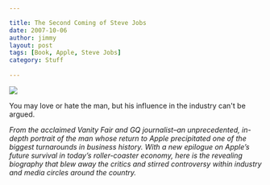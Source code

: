 ```yaml
---

title: The Second Coming of Steve Jobs
date: 2007-10-06
author: jimmy
layout: post
tags: [Book, Apple, Steve Jobs]
category: Stuff
  
---
```


<div class="iframe-left">
<a href="http://www.amazon.com/Second-Coming-Steve-Jobs-ebook/dp/B000FC1KAM/ref=as_li_ss_il?s=digital-text&ie=UTF8&qid=1458788325&sr=1-1&keywords=second+coming+of+steve+jobs&linkCode=li3&tag=jimmlitt-20&linkId=fdb0de7f009a87580a92e73620f57826" target="_blank"><img border="0" src="//ws-na.amazon-adsystem.com/widgets/q?_encoding=UTF8&ASIN=B000FC1KAM&Format=_SL250_&ID=AsinImage&MarketPlace=US&ServiceVersion=20070822&WS=1&tag=jimmlitt-20" ></a><img src="//ir-na.amazon-adsystem.com/e/ir?t=jimmlitt-20&l=li3&o=1&a=B000FC1KAM" width="1" height="1" border="0" alt="" style="border:none !important; margin:0px !important;" />
</div>

You may love or hate the man, but his influence in the industry can't be argued.

_From the acclaimed Vanity Fair and GQ journalist–an unprecedented, in-depth portrait of the man whose return to Apple precipitated one of the biggest turnarounds in business history. With a new epilogue on Apple’s future survival in today’s roller-coaster economy, here is the revealing biography that blew away the critics and stirred controversy within industry and media circles around the country._